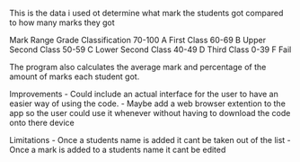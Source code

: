 This is the data i used ot determine what mark the students got compared to how many marks they got

Mark Range	Grade	Classification
70-100	A	First Class
60-69	B	Upper Second Class
50-59	C	Lower Second Class
40-49	D	Third Class
0-39	F	Fail

The program also calculates the average mark and percentage of the amount of marks each student got.

Improvements - Could include an actual interface for the user to have an easier way of using the code.
             - Maybe add a web browser extention to the app so the user could use it whenever without having to download the code onto there device 
             
Limitations - Once a students name is added it cant be taken out of the list
            - Once a mark is added to a students name it cant be edited
